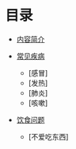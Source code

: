# 目录

* [内容简介](README.md)

* [常见疾病](disease.md)

  * [感冒]
  * [发热]
  * [肺炎]
  * [咳嗽]

* [饮食问题](eating.md)

  * [不爱吃东西]
